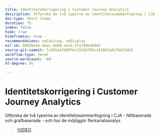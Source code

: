 ```yaml
---
title: Identitetskorrigering i Customer Journey Analytics
description: Utforska de två typerna av identitetssammanfogning i CJA - fältbaserade och grafbaserade - och hur de möjliggör flerkanalsanalys.
doc-type: Short Video
duration: 75
index: false
hide: true
hidefromtoc: true
recommendations: noCatalog, noDisplay
exl-id: 08926e4e-abac-4eb0-a415-2fa79dbd8962
source-git-commit: fcd55a4fd007ec32d1bf05c431663a01fbb534b5
workflow-type: tm+mt
source-wordcount: '44'
ht-degree: 0%

---
```


# Identitetskorrigering i Customer Journey Analytics

Utforska de två typerna av identitetssammanfogning i CJA - fältbaserade och grafbaserade - och hur de möjliggör flerkanalsanalys.

<!-- 62_S113_3442460_74_identity-stitching-in-customer-journey-analytics -->
>[!VIDEO](https://video.tv.adobe.com/v/3458335/?learn=on&enablevpops=true)
